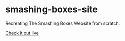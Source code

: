 # smashing-boxes-site
Recreating The Smashing Boxes Website from scratch. 

<a href="http://johnjoseph3.github.io/smashing-boxes-site/">Check it out live</a>
